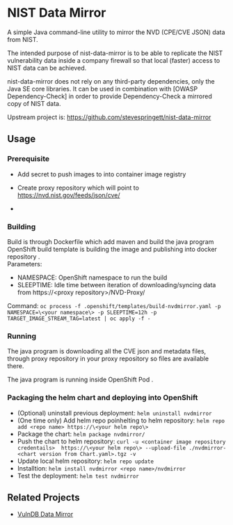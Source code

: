 
NIST Data Mirror
================

A simple Java command-line utility to mirror the NVD (CPE/CVE JSON) data from NIST.

The intended purpose of nist-data-mirror is to be able to replicate the NIST vulnerability data 
inside a company firewall so that local (faster) access to NIST data can be achieved.

nist-data-mirror does not rely on any third-party dependencies, only the Java SE core libraries. 
It can be used in combination with [OWASP Dependency-Check] in order to provide Dependency-Check 
a mirrored copy of NIST data.

Upstream project is: https://github.com/stevespringett/nist-data-mirror  


Usage
----------------

### Prerequisite

- Add secret to push images to into container image registry  

- Create proxy repository which will point to https://nvd.nist.gov/feeds/json/cve/  

- 

### Building

Build is through Dockerfile which add maven and build the java program
OpenShift build template is building the image and publishing into docker repository .  
Parameters:  
- NAMESPACE: OpenShift namespace to run the build
- SLEEPTIME: Idle time between iteration of downloading/syncing data from https://\<proxy repository\>/NVD-Proxy/  

Command:
`oc process -f .openshift/templates/build-nvdmirror.yaml -p NAMESPACE=\<your namespace\> -p SLEEPTIME=12h -p TARGET_IMAGE_STREAM_TAG=latest | oc apply -f -`



### Running

The java program is downloading all the CVE json and metadata files, through proxy repository in your proxy repository 
so files are available there.

The java program is running inside OpenShift Pod .

### Packaging the helm chart and deploying into OpenShift

 - (Optional) uninstall previous deployment: `helm uninstall nvdmirror`
 - (One time only) Add helm repo poinhelting to helm repository: `helm repo add <repo name> https://\<your helm repo\>`
 - Package the chart: `helm package nvdmirror/` 
 - Push the chart to helm repository: `curl -u <container image repository credentails>  https://\<your helm repo\> --upload-file ./nvdmirror-<chart version from Chart.yaml>.tgz -v`
 - Update local helm repository: `helm repo update`
 - Installtion: `helm install nvdmirror <repo name>/nvdmirror`
 - Test the deployment: `helm test nvdmirror`


Related Projects
----------------

* [VulnDB Data Mirror](https://github.com/stevespringett/vulndb-data-mirror)


